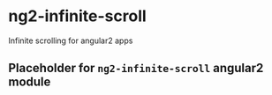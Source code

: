 # ng2-infinite-scroll
Infinite scrolling for angular2 apps

## Placeholder for `ng2-infinite-scroll` angular2 module
